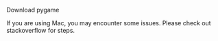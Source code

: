 Download pygame

If you are using Mac, you may encounter some issues. Please check out stackoverflow for steps.